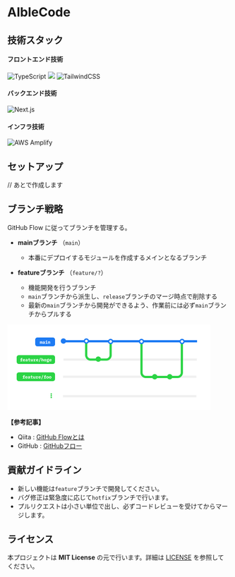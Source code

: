 # AIbleCode

## 技術スタック

#### フロントエンド技術

<p style="display: inline">
    <img src="https://img.shields.io/badge/TypeScript-gray?logo=typescript" alt="TypeScript"/>
    <img src="https://img.shields.io/badge/React-gray?logo=react">
    <img src="https://img.shields.io/badge/TailwindCSS-gray?logo=tailwindcss" alt="TailwindCSS"/>
</p>

#### バックエンド技術

<p style="display: inline">
    <img src="https://img.shields.io/badge/Next.js-gray?logo=nextdotjs" alt="Next.js"/>
</p>

#### インフラ技術

<p style="display: inline">
    <img src="https://img.shields.io/badge/AWS Amplify-Gen 2-blue?logo=awsamplify" alt="AWS Amplify"/>
</p>

## セットアップ

<!-- TODO: セットアップ方法を記述する -->
// あとで作成します

## ブランチ戦略
GitHub Flow に従ってブランチを管理する。

- **mainブランチ** （`main`）
  - 本番にデプロイするモジュールを作成するメインとなるブランチ

- **featureブランチ** （`feature/?`） 
  - 機能開発を行うブランチ
  - `main`ブランチから派生し、`release`ブランチのマージ時点で削除する
  - 最新の`main`ブランチから開発ができるよう、作業前には必ず`main`ブランチからプルする

<img src="docs/images/branch-strategy-img.png">

**【参考記事】**
- Qiita : [GitHub Flowとは](https://qiita.com/tatane616/items/aec00cdc1b659761cf88)
- GitHub : [GitHubフロー](https://docs.github.com/ja/get-started/using-github/github-flow)

## 貢献ガイドライン

- 新しい機能は`feature`ブランチで開発してください。
- バグ修正は緊急度に応じて`hotfix`ブランチで行います。
- プルリクエストは小さい単位で出し、必ずコードレビューを受けてからマージします。

## ライセンス

本プロジェクトは **MIT License** の元で行います。詳細は [LICENSE](LICENSE) を参照してください。
